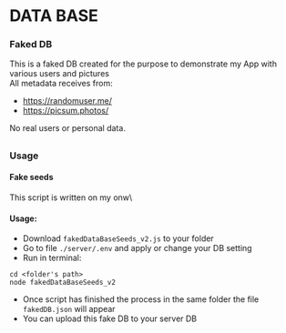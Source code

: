 # DATA BASE 

### Faked DB
This is a faked DB created for the purpose to demonstrate my App with various users and pictures\
All metadata receives from:

* https://randomuser.me/
* https://picsum.photos/

No real users or personal data.

##
### Usage
#### Fake seeds
This script is written on my onw\

#### Usage:
* Download `fakedDataBaseSeeds_v2.js` to your folder
* Go to file `./server/.env`  and apply or change your DB setting
* Run in terminal:
```
cd <folder's path>
node fakedDataBaseSeeds_v2
``` 
* Once script has finished the process in the same folder the file `fakedDB.json` will appear
* You can upload this fake DB to your server DB